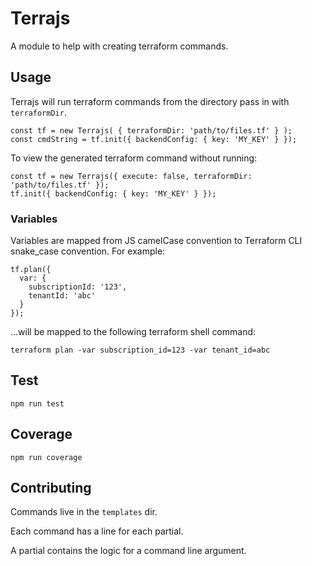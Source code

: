 # Terrajs

A module to help with creating terraform commands.

## Usage

Terrajs will run terraform commands from the directory pass in with `terraformDir`.

```
const tf = new Terrajs( { terraformDir: 'path/to/files.tf' } );
const cmdString = tf.init({ backendConfig: { key: 'MY_KEY' } });
```

To view the generated terraform command without running:
```
const tf = new Terrajs({ execute: false, terraformDir: 'path/to/files.tf' });
tf.init({ backendConfig: { key: 'MY_KEY' } });
```

### Variables

Variables are mapped from JS camelCase convention to Terraform CLI snake_case convention. For example:

```
tf.plan({
  var: {
    subscriptionId: '123',
    tenantId: 'abc'
  }
});
```

...will be mapped to the following terraform shell command:

```
terraform plan -var subscription_id=123 -var tenant_id=abc
```

## Test

`npm run test`

## Coverage

`npm run coverage`

## Contributing

Commands live in the `templates` dir.

Each command has a line for each partial.

A partial contains the logic for a command line argument.
